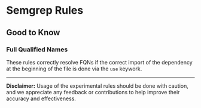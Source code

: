 # Semgrep Rules


## Good to Know

### Full Qualified Names
These rules correctly resolve FQNs if the correct import of the dependency at the beginning of the file is done via the `use` keywork.

--- 

**Disclaimer:** Usage of the experimental rules should be done with caution, and we appreciate any feedback or contributions to help improve their accuracy and effectiveness.